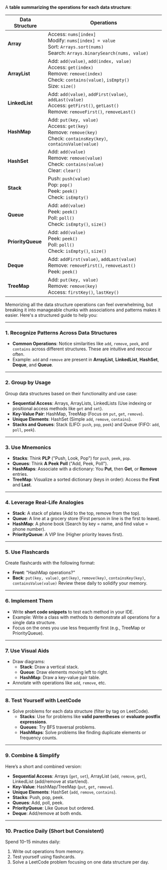 A **table summarizing the operations for each data structure**:

| **Data Structure** | **Operations**                                                                                 |
|---------------------|-----------------------------------------------------------------------------------------------|
| **Array**           | Access: `nums[index]` <br> Modify: `nums[index] = value` <br> Sort: `Arrays.sort(nums)` <br> Search: `Arrays.binarySearch(nums, value)` |
| **ArrayList**       | Add: `add(value)`, `add(index, value)` <br> Access: `get(index)` <br> Remove: `remove(index)` <br> Check: `contains(value)`, `isEmpty()` <br> Size: `size()` |
| **LinkedList**      | Add: `add(value)`, `addFirst(value)`, `addLast(value)` <br> Access: `getFirst()`, `getLast()` <br> Remove: `removeFirst()`, `removeLast()` |
| **HashMap**         | Add: `put(key, value)` <br> Access: `get(key)` <br> Remove: `remove(key)` <br> Check: `containsKey(key)`, `containsValue(value)` |
| **HashSet**         | Add: `add(value)` <br> Remove: `remove(value)` <br> Check: `contains(value)` <br> Clear: `clear()` |
| **Stack**           | Push: `push(value)` <br> Pop: `pop()` <br> Peek: `peek()` <br> Check: `isEmpty()` |
| **Queue**           | Add: `add(value)` <br> Peek: `peek()` <br> Poll: `poll()` <br> Check: `isEmpty()`, `size()` |
| **PriorityQueue**   | Add: `add(value)` <br> Peek: `peek()` <br> Poll: `poll()` <br> Check: `isEmpty()`, `size()` |
| **Deque**           | Add: `addFirst(value)`, `addLast(value)` <br> Remove: `removeFirst()`, `removeLast()` <br> Peek: `peek()` |
| **TreeMap**         | Add: `put(key, value)` <br> Remove: `remove(key)` <br> Access: `firstKey()`, `lastKey()` |




Memorizing all the data structure operations can feel overwhelming, but breaking it into manageable chunks with associations and patterns makes it easier. Here's a structured guide to help you:

---

### **1. Recognize Patterns Across Data Structures**
- **Common Operations**: Notice similarities like `add`, `remove`, `peek`, and `contains` across different structures. These are intuitive and reoccur often.
- Example: `add` and `remove` are present in **ArrayList**, **LinkedList**, **HashSet**, **Deque**, and **Queue**.

---

### **2. Group by Usage**
Group data structures based on their functionality and use case:
- **Sequential Access**: Arrays, ArrayLists, LinkedLists (Use indexing or positional access methods like `get` and `set`).
- **Key-Value Pair**: HashMap, TreeMap (Focus on `put`, `get`, `remove`).
- **Unique Elements**: HashSet (Simple `add`, `remove`, `contains`).
- **Stacks and Queues**: Stack (LIFO: `push`, `pop`, `peek`) and Queue (FIFO: `add`, `poll`, `peek`).

---

### **3. Use Mnemonics**
- **Stacks**: Think **PLP** ("Push, Look, Pop") for `push`, `peek`, `pop`.
- **Queues**: Think **A Peek Poll** ("Add, Peek, Poll").
- **HashMaps**: Associate with a dictionary: You **Put**, then **Get**, or **Remove** entries.
- **TreeMap**: Visualize a sorted dictionary (keys in order): Access the **First** and **Last**.

---

### **4. Leverage Real-Life Analogies**
- **Stack**: A stack of plates (Add to the top, remove from the top).
- **Queue**: A line at a grocery store (First person in line is the first to leave).
- **HashMap**: A phone book (Search by key = name, and find value = phone number).
- **PriorityQueue**: A VIP line (Higher priority leaves first).

---

### **5. Use Flashcards**
Create flashcards with the following format:
- **Front**: "HashMap operations?"
- **Back**: `put(key, value)`, `get(key)`, `remove(key)`, `containsKey(key)`, `containsValue(value)`
Review these daily to solidify your memory.

---

### **6. Implement Them**
- Write **short code snippets** to test each method in your IDE. 
- Example: Write a class with methods to demonstrate all operations for a single data structure.
- Focus on the ones you use less frequently first (e.g., TreeMap or PriorityQueue).

---

### **7. Use Visual Aids**
- Draw diagrams:
  - **Stack**: Draw a vertical stack.
  - **Queue**: Draw elements moving left to right.
  - **HashMap**: Draw a key-value pair table.
- Annotate with operations like `add`, `remove`, etc.

---

### **8. Test Yourself with LeetCode**
- Solve problems for each data structure (filter by tag on LeetCode).
  - **Stacks**: Use for problems like **valid parentheses** or **evaluate postfix expressions**.
  - **Queues**: Try BFS traversal problems.
  - **HashMaps**: Solve problems like finding duplicate elements or frequency counts.

---

### **9. Combine & Simplify**
Here’s a short and combined version:
- **Sequential Access**: Arrays (`get`, `set`), ArrayList (`add`, `remove`, `get`), LinkedList (add/remove at start/end).
- **Key-Value**: HashMap/TreeMap (`put`, `get`, `remove`).
- **Unique Elements**: HashSet (`add`, `remove`, `contains`).
- **Stacks**: Push, pop, peek.
- **Queues**: Add, poll, peek.
- **PriorityQueue**: Like Queue but ordered.
- **Deque**: Add/remove at both ends.

---

### **10. Practice Daily (Short but Consistent)**
Spend 10–15 minutes daily:
1. Write out operations from memory.
2. Test yourself using flashcards.
3. Solve a LeetCode problem focusing on one data structure per day.

